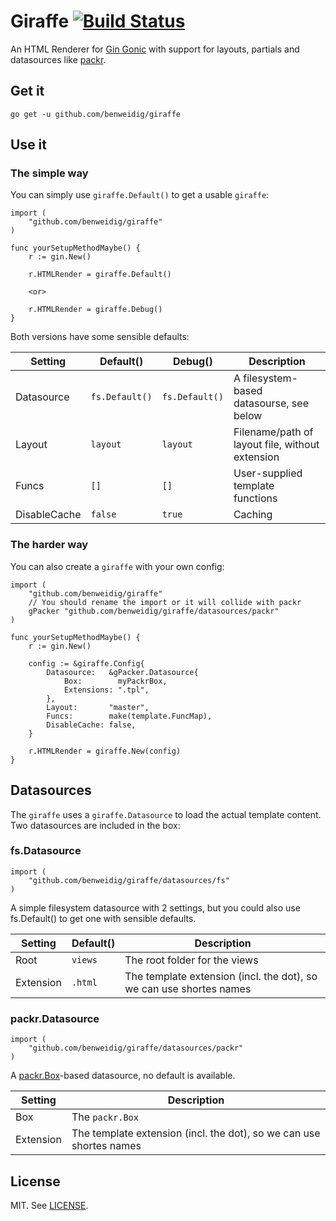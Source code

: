 # Giraffe [![Build Status](https://travis-ci.org/benweidig/giraffe.svg?branch=master)](https://travis-ci.org/benweidig/giraffe)

An HTML Renderer for [Gin Gonic](https://gin-gonic.github.io/gin/) with support for layouts, partials and datasources like [packr](https://github.com/gobuffalo/packr).


## Get it

```
go get -u github.com/benweidig/giraffe
```

## Use it

### The simple way

You can simply use `giraffe.Default()` to get a usable `giraffe`:

```
import (
    "github.com/benweidig/giraffe"
)

func yourSetupMethodMaybe() {
    r := gin.New()

    r.HTMLRender = giraffe.Default()

    <or>

    r.HTMLRender = giraffe.Debug()
}
```

Both versions have some sensible defaults:

| Setting      | Default()      | Debug()        | Description                                     |
| ------------ | -------------- | -------------- | ----------------------------------------------- |
| Datasource   | `fs.Default()` | `fs.Default()` | A filesystem-based datasourse, see below        |
| Layout       | `layout`       | `layout`       | Filename/path of layout file, without extension |
| Funcs        | `[]`           | `[]`           | User-supplied template functions                |
| DisableCache | `false`        | `true`         | Caching                                         |

### The harder way

You can also create a `giraffe` with your own config:

```
import (
    "github.com/benweidig/giraffe"
    // You should rename the import or it will collide with packr
    gPacker "github.com/benweidig/giraffe/datasources/packr"
)

func yourSetupMethodMaybe() {
    r := gin.New()

    config := &giraffe.Config{
        Datasource:   &gPacker.Datasource{
            Box:        myPackrBox,
            Extensions: ".tpl",
        },
		Layout:       "master",
		Funcs:        make(template.FuncMap),
		DisableCache: false,
    }

    r.HTMLRender = giraffe.New(config)
}
```

## Datasources

The `giraffe` uses a `giraffe.Datasource` to load the actual template content. Two datasources are included in the box:

### fs.Datasource

```
import (
    "github.com/benweidig/giraffe/datasources/fs"
)
```

A simple filesystem datasource with 2 settings, but you could also use fs.Default() to get one with sensible defaults.

| Setting   | Default() | Description                                                         |
| --------- | --------- | ------------------------------------------------------------------- |
| Root      | `views`   | The root folder for the views                                       |
| Extension | `.html`   | The template extension (incl. the dot), so we can use shortes names |

### packr.Datasource

```
import (
    "github.com/benweidig/giraffe/datasources/packr"
)
```

A [packr.Box](https://github.com/gobuffalo/packr)-based datasource, no default is available.


| Setting   | Description                                                         |
| --------- | ------------------------------------------------------------------- |
| Box       | The `packr.Box`                                                     |
| Extension | The template extension (incl. the dot), so we can use shortes names |


## License

MIT. See [LICENSE](LICENSE).
